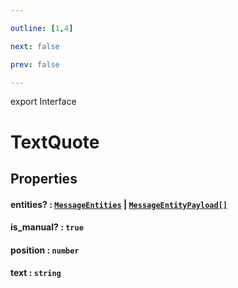 ```yaml
---

outline: [1,4]

next: false

prev: false

---
```


export Interface
# TextQuote

## Properties

#### entities? : [`MessageEntities`](../classes/MessageEntities.md) \| [`MessageEntityPayload[]`](./MessageEntityPayload.md)

#### is_manual? : `true`

#### position : `number`

#### text : `string`
